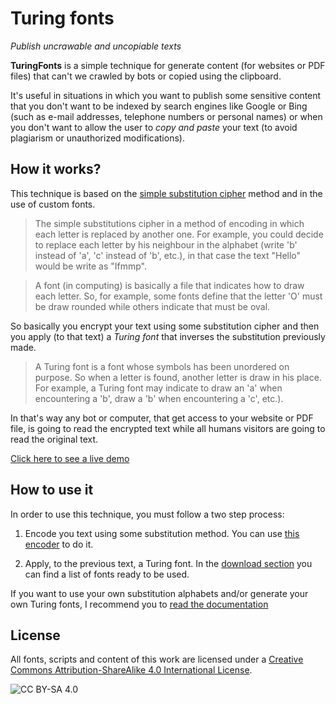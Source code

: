 Turing fonts
============

_Publish uncrawable and uncopiable texts_

**TuringFonts** is a simple technique for generate content (for websites or PDF files) that can't we crawled by bots or copied using the clipboard.

It's useful in situations in which you want to publish some sensitive content that you don't want to be indexed by search engines like Google or Bing (such as e-mail addresses, telephone numbers or personal names) or when you don't want to allow the user to _copy and paste_ your text (to avoid plagiarism or unauthorized modifications).

## How it works?

This technique is based on the [simple substitution cipher](http://en.wikipedia.org/wiki/Substitution_cipher#Simple_substitution) method and in the use of custom fonts.

> The simple substitutions cipher in a method of encoding in which each letter is replaced by another one. 
>For example, you could decide to replace each letter by his neighbour in the alphabet (write 'b' instead of 'a', 'c' instead of 'b', etc.), in that case the text "Hello" would be write as "Ifmmp".

>A font (in computing) is basically a file that indicates how to draw each letter. So, for example, some fonts define that the letter 'O' must be draw rounded while others indicate that must be oval.

So basically you encrypt your text using some substitution cipher and then you apply (to that text) a _Turing font_ that inverses the substitution previously made.

>A Turing font is a font whose symbols has been unordered on purpose. So when a letter is found, another letter is draw in his place. For example, a Turing font may indicate to draw an 'a' when encountering a 'b', draw a 'b' when encountering a 'c', etc.).

In that's way any bot or computer, that get access to your website or PDF file, is going to read the encrypted text while all humans visitors are going to read the original text.

[Click here to see a live demo](http://jfmdev.github.io/TuringFonts/index.html#demo)

## How to use it

In order to use this technique, you must follow a two step process:

1. Encode you text using some substitution method. You can use [this encoder](http://jfmdev.github.io/TuringFonts/encoder.html) to do it.

2. Apply, to the previous text, a Turing font. In the [download section](http://jfmdev.github.io/TuringFonts/index.html#downloads) you can find a list of fonts ready to be used.

If you want to use your own substitution alphabets and/or generate your own Turing fonts, I recommend you to [read the documentation](http://jfmdev.github.io/TuringFonts/advanced.html)

## License

All fonts, scripts and content of this work are licensed under a [Creative Commons Attribution-ShareAlike 4.0 International License](http://creativecommons.org/licenses/by-sa/4.0/ "CC BY-SA 4.0").

![CC BY-SA 4.0](https://i.creativecommons.org/l/by-sa/4.0/88x31.png "CC BY-SA 4.0")
